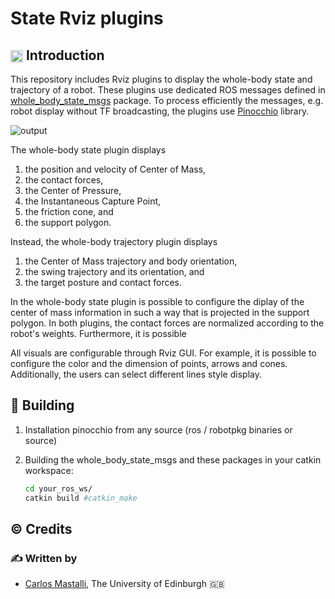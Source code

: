 State Rviz plugins
==============================================

## <img align="center" height="20" src="https://i.imgur.com/vAYeCzC.png"/> Introduction

This repository includes Rviz plugins to display the whole-body state and trajectory of a robot. These plugins use dedicated ROS messages defined in [whole_body_state_msgs](https://github.com/cmastalli/whole_body_state_msgs) package. To process efficiently the messages, e.g. robot display without TF broadcasting, the plugins use [Pinocchio](https://github.com/stack-of-tasks/pinocchio) library.

![output](https://user-images.githubusercontent.com/3601935/89519116-c6b45600-d7d3-11ea-89a0-fc8df97df2f0.gif)

The whole-body state plugin displays
  1. the position and velocity of Center of Mass,
  2. the contact forces,
  3. the Center of Pressure,
  4. the Instantaneous Capture Point,
  5. the friction cone, and
  6. the support polygon.

Instead, the whole-body trajectory plugin displays
 1. the Center of Mass trajectory and body orientation,
 2. the swing trajectory and its orientation, and
 3. the target posture and contact forces.

In the whole-body state plugin is possible to configure the diplay of the center of mass information in such a way that is projected in the support polygon. In both plugins, the contact forces are normalized according to the robot's weights. Furthermore, it is possible 

All visuals are configurable through Rviz GUI. For example, it is possible to configure the color and the dimension of points, arrows and cones. Additionally, the users can select different lines style display.

## :penguin: Building

1. Installation pinocchio from any source (ros / robotpkg binaries or source)

2. Building the whole_body_state_msgs and these packages in your catkin workspace:
    ```bash
	cd your_ros_ws/
	catkin build #catkin_make
    ```

## :copyright: Credits

### :writing_hand: Written by

- [Carlos Mastalli](https://cmastalli.github.io/), The University of Edinburgh :uk:
